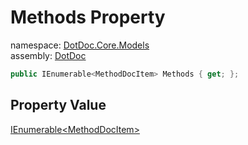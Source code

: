 ﻿# Methods Property

namespace: [DotDoc\.Core\.Models](../../DotDoc.Core.Models.md)<br />
assembly: [DotDoc](../../../DotDoc.md)



```csharp
public IEnumerable<MethodDocItem> Methods { get; };
```

## Property Value

[IEnumerable\<MethodDocItem\>](https://docs.microsoft.com/dotnet/api/System.Collections.Generic.IEnumerable-1)

